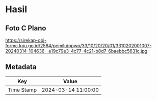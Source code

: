 # Hasil

## Foto C Plano

https://sirekap-obj-formc.kpu.go.id/2564/pemilu/ppwp/33/10/20/20/01/3310202001007-20240314-104636--e19c79e3-4c77-4c21-b8d7-6baebbc5631c.jpg


## Metadata

| Key        | Value               |
| ---------- | ------------------- |
| Time Stamp | 2024-03-14 11:00:00 |



